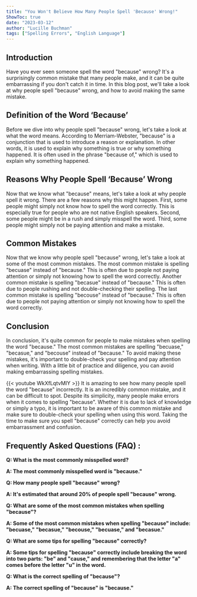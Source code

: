 ```yaml
---
title: "You Won't Believe How Many People Spell 'Because' Wrong!"
ShowToc: true 
date: "2023-03-12"
author: "Lucille Buchman" 
tags: ["Spelling Errors", "English Language"]
---
```

## Introduction

Have you ever seen someone spell the word "because" wrong? It's a surprisingly common mistake that many people make, and it can be quite embarrassing if you don't catch it in time. In this blog post, we'll take a look at why people spell "because" wrong, and how to avoid making the same mistake. 

## Definition of the Word ‘Because’

Before we dive into why people spell "because" wrong, let's take a look at what the word means. According to Merriam-Webster, "because" is a conjunction that is used to introduce a reason or explanation. In other words, it is used to explain why something is true or why something happened. It is often used in the phrase "because of," which is used to explain why something happened.

## Reasons Why People Spell ‘Because’ Wrong

Now that we know what "because" means, let's take a look at why people spell it wrong. There are a few reasons why this might happen. First, some people might simply not know how to spell the word correctly. This is especially true for people who are not native English speakers. Second, some people might be in a rush and simply misspell the word. Third, some people might simply not be paying attention and make a mistake. 

## Common Mistakes

Now that we know why people spell "because" wrong, let's take a look at some of the most common mistakes. The most common mistake is spelling "becuase" instead of "because." This is often due to people not paying attention or simply not knowing how to spell the word correctly. Another common mistake is spelling "becasue" instead of "because." This is often due to people rushing and not double-checking their spelling. The last common mistake is spelling "becouse" instead of "because." This is often due to people not paying attention or simply not knowing how to spell the word correctly. 

## Conclusion

In conclusion, it's quite common for people to make mistakes when spelling the word "because." The most common mistakes are spelling "becuase," "becasue," and "becouse" instead of "because." To avoid making these mistakes, it's important to double-check your spelling and pay attention when writing. With a little bit of practice and diligence, you can avoid making embarrassing spelling mistakes.

{{< youtube WkXfLqtvMIY >}} 
It is amazing to see how many people spell the word "because" incorrectly. It is an incredibly common mistake, and it can be difficult to spot. Despite its simplicity, many people make errors when it comes to spelling "because". Whether it is due to lack of knowledge or simply a typo, it is important to be aware of this common mistake and make sure to double-check your spelling when using this word. Taking the time to make sure you spell "because" correctly can help you avoid embarrassment and confusion.

## Frequently Asked Questions (FAQ) :
**Q: What is the most commonly misspelled word?**

**A: The most commonly misspelled word is "because."**

**Q: How many people spell "because" wrong?**

**A: It's estimated that around 20% of people spell "because" wrong.**

**Q: What are some of the most common mistakes when spelling "because"?**

**A: Some of the most common mistakes when spelling "because" include: "becuase," "becasue," "becouse," "becuase," and "becasue."**

**Q: What are some tips for spelling "because" correctly?**

**A: Some tips for spelling "because" correctly include breaking the word into two parts: "be" and "cause," and remembering that the letter "a" comes before the letter "u" in the word.**

**Q: What is the correct spelling of "because"?**

**A: The correct spelling of "because" is "because."**






